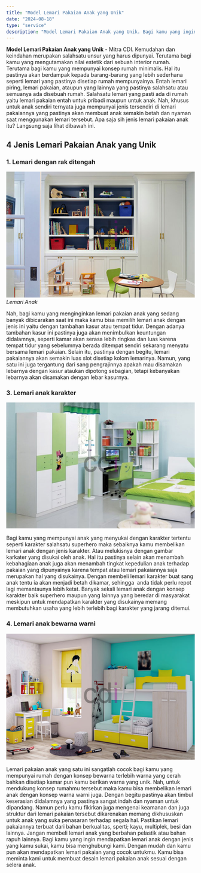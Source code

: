 ```yaml
---
title: "Model Lemari Pakaian Anak yang Unik"
date: "2024-08-18"
type: "service"
description: "Model Lemari Pakaian Anak yang Unik. Bagi kamu yang ingin mendapatkan lemari anak dengan jenis yang kamu sukai, kamu bisa menghubungi kami. Dengan mudah dan..."
---
```


**Model Lemari Pakaian Anak yang Unik** - Mitra CDI. Kemudahan dan keindahan merupakan salahsatu unsur yang harus dipunyai. Terutama bagi kamu yang mengutamakan nilai estetik dari sebuah interior rumah. Terutama bagi kamu yang mempunyai konsep rumah minimalis.
Hal itu pastinya akan berdampak kepada barang-barang yang lebih sederhana seperti lemari yang pastinya disetiap rumah mempunyainya. Entah lemari piring, lemari pakaian, ataupun yang lainnya yang pastinya salahsatu atau semuanya ada disebuah rumah.
Salahsatu lemari yang pasti ada di rumah yaitu lemari pakaian entah untuk pribadi maupun untuk anak. Nah, khusus untuk anak sendiri ternyata juga mempunyai jenis tersendiri di lemari pakaiannya yang pastinya akan membuat anak semakin betah dan nyaman saat menggunakan lemari tersebut. Apa saja sih jenis lemari pakaian anak itu? Langsung saja lihat dibawah ini.
## 4 Jenis Lemari Pakaian Anak yang Unik
### 1\. Lemari dengan rak ditengah
![Lemari Pakaian Anak](/images/blog/lemari-anak-1.jpg)
*Lemari Anak*

Nah, bagi kamu yang menginginkan lemari pakaian anak yang sedang banyak dibicarakan saat ini maka kamu bisa memilih lemari anak dengan jenis ini yaitu dengan tambahan kasur atau tempat tidur.
Dengan adanya tambahan kasur ini pastinya juga akan menimbulkan keuntungan didalamnya, seperti kamar akan serasa lebih ringkas dan luas karena tempat tidur yang sebelumnya berada ditempat sendiri sekarang menyatu bersama lemari pakaian.
Selain itu, pastinya dengan begitu, lemari pakaiannya akan semakin luas slot disetiap kolom lemarinya. Namun, yang satu ini juga tergantung dari sang pengrajinnya apakah mau disamakan lebarnya dengan kasur ataukan dipotong sebagian, tetapi kebanyakan lebarnya akan disamakan dengan lebar kasurnya.
### 3\. Lemari anak karakter

![Lemari Pakaian Anak](/images/blog/lemari-anak-3.jpg)

Bagi kamu yang mempunyai anak yang menyukai dengan karakter tertentu seperti karakter salahsatu superhero maka sebaiknya kamu membelikan lemari anak dengan jenis karakter. Atau melukisnya dengan gambar karkater yang disukai oleh anak.
Hal itu pastinya selain akan menambah kebahagiaan anak juga akan menambah tingkat kepedulian anak terhadap pakaian yang dipunyainya karena tempat atau lemari pakaiannya saja merupakan hal yang disukainya. Dengan membeli lemari karakter buat sang anak tentu ia akan menjadi betah dikamar, sehingga  anda tidak perlu repot lagi memantaunya lebih ketat.
Banyak sekali lemari anak dengan konsep karakter baik superhero maupun yang lainnya yang beredar di masyarakat meskipun untuk mendapatkan karakter yang disukainya memang membutuhkan usaha yang lebih terlebih bagi karakter yang jarang ditemui.
### 4\. Lemari anak bewarna warni

![Lemari Pakaian Anak](/images/blog/lemari-anak-warna-warni.jpg)

Lemari pakaian anak yang satu ini sangatlah cocok bagi kamu yang mempunyai rumah dengan konsep bewarna terlebih warna yang cerah bahkan disetiap kamar pun kamu berikan warna yang unik.
Nah, untuk mendukung konsep rumahmu tersebut maka kamu bisa membelikan lemari anak dengan konsep warna warni juga. Dengan begitu pastinya akan timbul keserasian didalamnya yang pastinya sangat indah dan nyaman untuk dipandang.
Namun perlu kamu fikirkan juga mengenai keamanan dan juga struktur dari lemari pakaian tersebut dikarenakan memang dikhususkan untuk anak yang suka penasaran terhadap segala hal. Pastikan lemari pakaiannya terbuat dari bahan berkualitas, sperti; kayu, multiplek, besi dan lainnya. Jangan membeli lemari anak yang berbahan pelastik atau bahan rapuh lainnya.
Bagi kamu yang ingin mendapatkan lemari anak dengan jenis yang kamu sukai, kamu bisa menghubungi kami. Dengan mudah dan kamu pun akan mendapatkan lemari pakaian yang cocok untukmu. Kamu bisa meminta kami untuk membuat desain lemari pakaian anak sesuai dengan selera anak.
